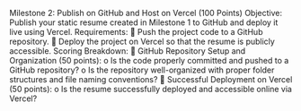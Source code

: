 Milestone 2: Publish on GitHub and Host on Vercel (100 Points) 
Objective: 
Publish your static resume created in Milestone 1 to GitHub and deploy it live using Vercel. 
Requirements: 
 Push the project code to a GitHub repository. 
 Deploy the project on Vercel so that the resume is publicly accessible. 
Scoring Breakdown: 
 GitHub Repository Setup and Organization (50 points): 
o Is the code properly committed and pushed to a GitHub repository? 
o Is the repository well-organized with proper folder structures and file naming 
conventions? 
 Successful Deployment on Vercel (50 points): 
o Is the resume successfully deployed and accessible online via Vercel?
